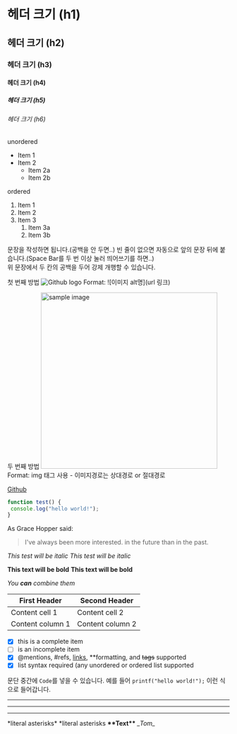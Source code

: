 # 헤더 크기 (h1)
## 헤더 크기 (h2)
### 헤더 크기 (h3)
#### 헤더 크기 (h4)
##### 헤더 크기 (h5)
###### 헤더 크기 (h6)

unordered
* Item 1
* Item 2
  * Item 2a
  * Item 2b
 
ordered
1. Item 1
1. Item 2
1. Item 3
   1. Item 3a
   1. Item 3b

문장을 작성하면 됩니다.(공백을 안 두면..)
빈 줄이 없으면 자동으로 앞의 문장 뒤에 붙습니다.(Space Bar를 두 번 이상 눌러 띄어쓰기를 하면..)  
위 문장에서 두 칸의 공백을 두어 강제 개행할 수 있습니다.

첫 번째 방법
![Github logo](/나무.jpg)
Format: ![이미지 alt명](url 링크)

두 번째 방법
<a href="#"><img src="https://github.com/jeuskim/test/나무.jpg" width="400px" alt="sample image"></a>
Format: img 태그 사용 - 이미지경로는 상대경로 or 절대경로

[Github](http://github.com "깃허브")

```javascript
function test() {
 console.log("hello world!");
}
```

As Grace Hopper said:

> I've always been more interested.
> in the future than in the past.

*This test will be italic*
_This test will be italic_

**This text will be bold**
__This text will be bold__

*You **can** combine them*

First Header | Second Header
------------ | -------------
Content cell 1 | Content cell 2
Content column 1 | Content column 2

- [x] this is a complete item
- [ ] is an incomplete item
- [x] @mentions, #refs, [links](), **formatting, and <del>tags</del> supported
- [x] list syntax required (any unordered or ordered list supported

문단 중간에 `Code`를 넣을 수 있습니다.
예를 들어 `printf("hello world!");` 이런 식으로 들어갑니다.

---
***
___

\*literal asterisks\*
*literal asterisks
__\*\*Text\*\*__
_\_Tom\__

